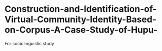 # Construction-and-Identification-of-Virtual-Community-Identity-Based-on-Corpus-A-Case-Study-of-Hupu-
For sociolinguistic study

